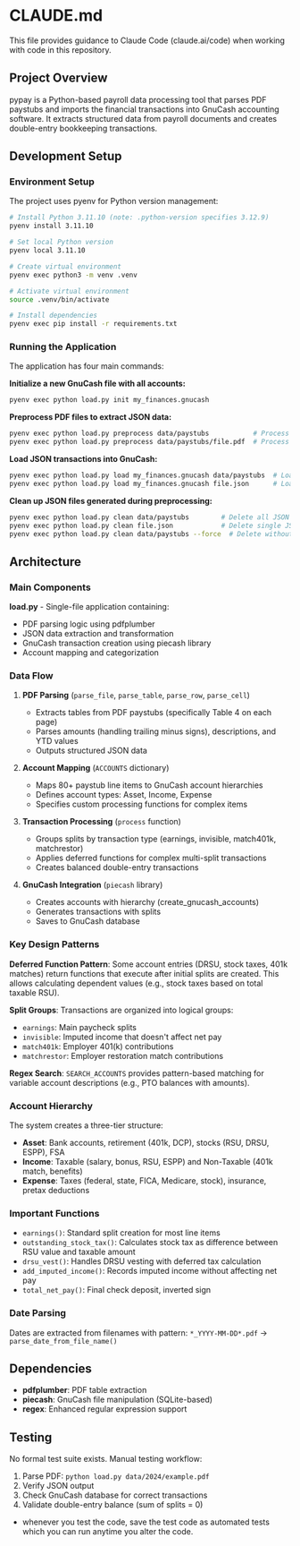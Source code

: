 # CLAUDE.md

This file provides guidance to Claude Code (claude.ai/code) when working with code in this repository.

## Project Overview

pypay is a Python-based payroll data processing tool that parses PDF paystubs and imports the financial transactions into GnuCash accounting software. It extracts structured data from payroll documents and creates double-entry bookkeeping transactions.

## Development Setup

### Environment Setup

The project uses pyenv for Python version management:

```bash
# Install Python 3.11.10 (note: .python-version specifies 3.12.9)
pyenv install 3.11.10

# Set local Python version
pyenv local 3.11.10

# Create virtual environment
pyenv exec python3 -m venv .venv

# Activate virtual environment
source .venv/bin/activate

# Install dependencies
pyenv exec pip install -r requirements.txt
```

### Running the Application

The application has four main commands:

**Initialize a new GnuCash file with all accounts:**

```bash
pyenv exec python load.py init my_finances.gnucash
```

**Preprocess PDF files to extract JSON data:**

```bash
pyenv exec python load.py preprocess data/paystubs           # Process all PDFs in directory
pyenv exec python load.py preprocess data/paystubs/file.pdf  # Process single PDF
```

**Load JSON transactions into GnuCash:**

```bash
pyenv exec python load.py load my_finances.gnucash data/paystubs  # Load all JSON files
pyenv exec python load.py load my_finances.gnucash file.json      # Load single JSON file
```

**Clean up JSON files generated during preprocessing:**

```bash
pyenv exec python load.py clean data/paystubs        # Delete all JSON files in directory (with confirmation)
pyenv exec python load.py clean file.json            # Delete single JSON file (with confirmation)
pyenv exec python load.py clean data/paystubs --force  # Delete without confirmation
```

## Architecture

### Main Components

**load.py** - Single-file application containing:

- PDF parsing logic using pdfplumber
- JSON data extraction and transformation
- GnuCash transaction creation using piecash library
- Account mapping and categorization

### Data Flow

1. **PDF Parsing** (`parse_file`, `parse_table`, `parse_row`, `parse_cell`)

   - Extracts tables from PDF paystubs (specifically Table 4 on each page)
   - Parses amounts (handling trailing minus signs), descriptions, and YTD values
   - Outputs structured JSON data

2. **Account Mapping** (`ACCOUNTS` dictionary)

   - Maps 80+ paystub line items to GnuCash account hierarchies
   - Defines account types: Asset, Income, Expense
   - Specifies custom processing functions for complex items

3. **Transaction Processing** (`process` function)

   - Groups splits by transaction type (earnings, invisible, match401k, matchrestor)
   - Applies deferred functions for complex multi-split transactions
   - Creates balanced double-entry transactions

4. **GnuCash Integration** (`piecash` library)
   - Creates accounts with hierarchy (create_gnucash_accounts)
   - Generates transactions with splits
   - Saves to GnuCash database

### Key Design Patterns

**Deferred Function Pattern**: Some account entries (DRSU, stock taxes, 401k matches) return functions that execute after initial splits are created. This allows calculating dependent values (e.g., stock taxes based on total taxable RSU).

**Split Groups**: Transactions are organized into logical groups:

- `earnings`: Main paycheck splits
- `invisible`: Imputed income that doesn't affect net pay
- `match401k`: Employer 401(k) contributions
- `matchrestor`: Employer restoration match contributions

**Regex Search**: `SEARCH_ACCOUNTS` provides pattern-based matching for variable account descriptions (e.g., PTO balances with amounts).

### Account Hierarchy

The system creates a three-tier structure:

- **Asset**: Bank accounts, retirement (401k, DCP), stocks (RSU, DRSU, ESPP), FSA
- **Income**: Taxable (salary, bonus, RSU, ESPP) and Non-Taxable (401k match, benefits)
- **Expense**: Taxes (federal, state, FICA, Medicare, stock), insurance, pretax deductions

### Important Functions

- `earnings()`: Standard split creation for most line items
- `outstanding_stock_tax()`: Calculates stock tax as difference between RSU value and taxable amount
- `drsu_vest()`: Handles DRSU vesting with deferred tax calculation
- `add_imputed_income()`: Records imputed income without affecting net pay
- `total_net_pay()`: Final check deposit, inverted sign

### Date Parsing

Dates are extracted from filenames with pattern: `*_YYYY-MM-DD*.pdf` → `parse_date_from_file_name()`

## Dependencies

- **pdfplumber**: PDF table extraction
- **piecash**: GnuCash file manipulation (SQLite-based)
- **regex**: Enhanced regular expression support

## Testing

No formal test suite exists. Manual testing workflow:

1. Parse PDF: `python load.py data/2024/example.pdf`
2. Verify JSON output
3. Check GnuCash database for correct transactions
4. Validate double-entry balance (sum of splits = 0)
- whenever you test the code, save the test code as automated tests which you can run anytime you alter the code.